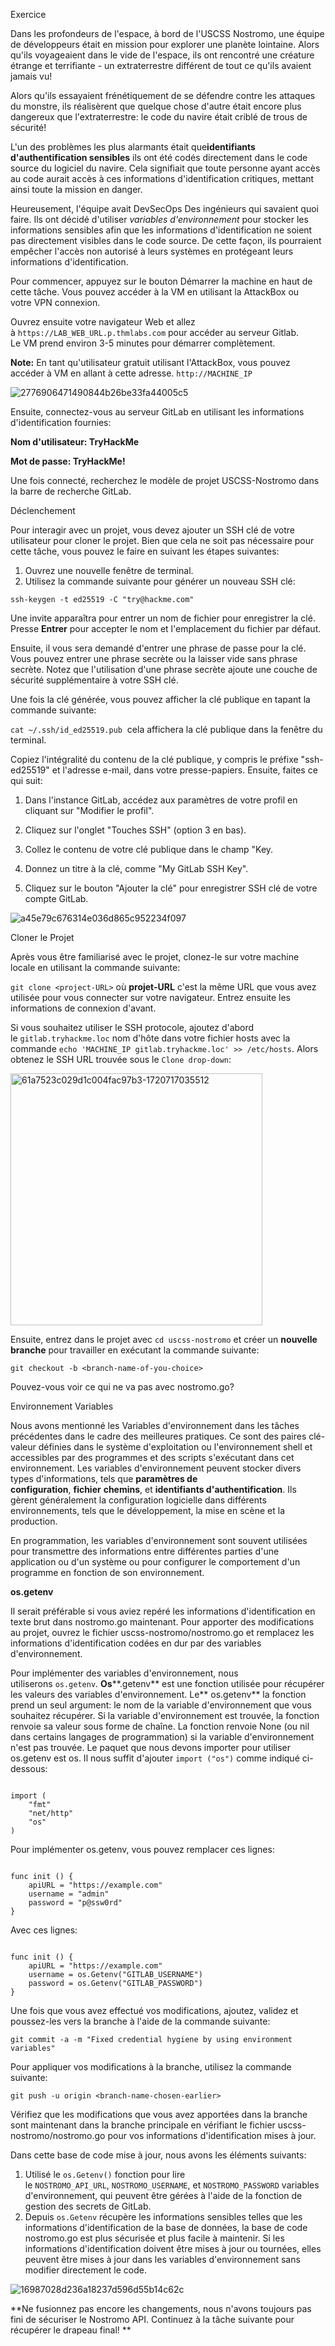 Exercice

Dans les profondeurs de l'espace, à bord de l'USCSS Nostromo, une équipe de développeurs était en mission pour explorer une planète lointaine. Alors qu'ils voyageaient dans le vide de l'espace, ils ont rencontré une créature étrange et terrifiante - un extraterrestre différent de tout ce qu'ils avaient jamais vu!

Alors qu'ils essayaient frénétiquement de se défendre contre les attaques du monstre, ils réalisèrent que quelque chose d'autre était encore plus dangereux que l'extraterrestre: le code du navire était criblé de trous de sécurité!

L'un des problèmes les plus alarmants était que**identifiants d'authentification sensibles** ils ont été codés directement dans le code source du logiciel du navire. Cela signifiait que toute personne ayant accès au code aurait accès à ces informations d'identification critiques, mettant ainsi toute la mission en danger.

Heureusement, l'équipe avait DevSecOps Des ingénieurs qui savaient quoi faire. Ils ont décidé d'utiliser *variables d'environnement* pour stocker les informations sensibles afin que les informations d'identification ne soient pas directement visibles dans le code source. De cette façon, ils pourraient empêcher l'accès non autorisé à leurs systèmes en protégeant leurs informations d'identification.

Pour commencer, appuyez sur le bouton Démarrer la machine en haut de cette tâche. Vous pouvez accéder à la VM en utilisant la AttackBox ou votre VPN connexion.

Ouvrez ensuite votre navigateur Web et allez à `https://LAB_WEB_URL.p.thmlabs.com` pour accéder au serveur Gitlab. Le VM prend environ 3-5 minutes pour démarrer complètement.

**Note:** En tant qu'utilisateur gratuit utilisant l'AttackBox, vous pouvez accéder à VM en allant à cette adresse. `http://MACHINE_IP`

![2776906471490844b26be33fa44005c5](https://github.com/user-attachments/assets/a607fef4-e0fc-4550-93d3-d5d1ec21c0bd)

Ensuite, connectez-vous au serveur GitLab en utilisant les informations d'identification fournies:

**Nom d'utilisateur: TryHackMe**

**Mot de passe: TryHackMe!**

Une fois connecté, recherchez le modèle de projet USCSS-Nostromo dans la barre de recherche GitLab.  

Déclenchement

Pour interagir avec un projet, vous devez ajouter un SSH clé de votre utilisateur pour cloner le projet. Bien que cela ne soit pas nécessaire pour cette tâche, vous pouvez le faire en suivant les étapes suivantes:

1.  Ouvrez une nouvelle fenêtre de terminal.
2.  Utilisez la commande suivante pour générer un nouveau SSH clé:

`ssh-keygen -t ed25519 -C "try@hackme.com"`

Une invite apparaîtra pour entrer un nom de fichier pour enregistrer la clé. Presse **Entrer** pour accepter le nom et l'emplacement du fichier par défaut.

Ensuite, il vous sera demandé d'entrer une phrase de passe pour la clé. Vous pouvez entrer une phrase secrète ou la laisser vide sans phrase secrète. Notez que l'utilisation d'une phrase secrète ajoute une couche de sécurité supplémentaire à votre SSH clé.

Une fois la clé générée, vous pouvez afficher la clé publique en tapant la commande suivante:

`cat ~/.ssh/id_ed25519.pub`  cela affichera la clé publique dans la fenêtre du terminal.

Copiez l'intégralité du contenu de la clé publique, y compris le préfixe "ssh-ed25519" et l'adresse e-mail, dans votre presse-papiers. Ensuite, faites ce qui suit:

1.  Dans l'instance GitLab, accédez aux paramètres de votre profil en cliquant sur "Modifier le profil".
2.  Cliquez sur l'onglet "Touches SSH" (option 3 en bas). 
3.  Collez le contenu de votre clé publique dans le champ "Key.
4.  Donnez un titre à la clé, comme "My GitLab SSH Key".

5.  Cliquez sur le bouton "Ajouter la clé" pour enregistrer SSH clé de votre compte GitLab.

![a45e79c676314e036d865c952234f097](https://github.com/user-attachments/assets/fa532c6f-e5e3-4e42-8c0b-b1a6bb27efe3)

Cloner le Projet

Après vous être familiarisé avec le projet, clonez-le sur votre machine locale en utilisant la commande suivante:

`git clone <project-URL>` où **projet-URL** c'est la même URL que vous avez utilisée pour vous connecter sur votre navigateur. Entrez ensuite les informations de connexion d'avant.

Si vous souhaitez utiliser le SSH protocole, ajoutez d'abord le `gitlab.tryhackme.loc` nom d'hôte dans votre fichier hosts avec la commande `echo 'MACHINE_IP gitlab.tryhackme.loc' >> /etc/hosts`. Alors obtenez le SSH URL trouvée sous le `Clone drop-down`:


<img width="403" alt="61a7523c029d1c004fac97b3-1720717035512" src="https://github.com/user-attachments/assets/53d33485-d4d6-467e-a17f-ab8579b9cf01">

Ensuite, entrez dans le projet avec `cd uscss-nostromo` et créer un **nouvelle branche** pour travailler en exécutant la commande suivante:

`git checkout -b <branch-name-of-you-choice>`

Pouvez-vous voir ce qui ne va pas avec nostromo.go?

Environnement Variables

Nous avons mentionné les Variables d'environnement dans les tâches précédentes dans le cadre des meilleures pratiques. Ce sont des paires clé-valeur définies dans le système d'exploitation ou l'environnement shell et accessibles par des programmes et des scripts s'exécutant dans cet environnement. Les variables d'environnement peuvent stocker divers types d'informations, tels que **paramètres de configuration**, **fichier** **chemins**, et **identifiants d'authentification**. Ils gèrent généralement la configuration logicielle dans différents environnements, tels que le développement, la mise en scène et la production.

En programmation, les variables d'environnement sont souvent utilisées pour transmettre des informations entre différentes parties d'une application ou d'un système ou pour configurer le comportement d'un programme en fonction de son environnement.

**os.getenv**

Il serait préférable si vous aviez repéré les informations d'identification en texte brut dans nostromo.go maintenant. Pour apporter des modifications au projet, ouvrez le fichier uscss-nostromo/nostromo.go et remplacez les informations d'identification codées en dur par des variables d'environnement.

Pour implémenter des variables d'environnement, nous utiliserons `os.getenv`. **Os****.getenv** est une fonction utilisée pour récupérer les valeurs des variables d'environnement. Le** os.getenv** la fonction prend un seul argument: le nom de la variable d'environnement que vous souhaitez récupérer. Si la variable d'environnement est trouvée, la fonction renvoie sa valeur sous forme de chaîne. La fonction renvoie None (ou nil dans certains langages de programmation) si la variable d'environnement n'est pas trouvée. Le paquet que nous devons importer pour utiliser os.getenv est os. Il nous suffit d'ajouter `import ("os")` comme indiqué ci-dessous:

```

import (
    "fmt"
    "net/http"
    "os"
)

```

Pour implémenter os.getenv, vous pouvez remplacer ces lignes:

```

func init () {
    apiURL = "https://example.com"
    username = "admin"
    password = "p@ssw0rd"
}

```

Avec ces lignes:

```

func init () {
    apiURL = "https://example.com"
    username = os.Getenv("GITLAB_USERNAME")
    password = os.Getenv("GITLAB_PASSWORD")
}

```

Une fois que vous avez effectué vos modifications, ajoutez, validez et poussez-les vers la branche à l'aide de la commande suivante:

`git commit -a -m "Fixed credential hygiene by using environment variables"`

Pour appliquer vos modifications à la branche, utilisez la commande suivante:

`git push -u origin <branch-name-chosen-earlier>`

Vérifiez que les modifications que vous avez apportées dans la branche sont maintenant dans la branche principale en vérifiant le fichier uscss-nostromo/nostromo.go pour vos informations d'identification mises à jour.

Dans cette base de code mise à jour, nous avons les éléments suivants:

1.  Utilisé le `os.Getenv()` fonction pour lire le `NOSTROMO_API_URL`, `NOSTROMO_USERNAME`, et `NOSTROMO_PASSWORD` variables d'environnement, qui peuvent être gérées à l'aide de la fonction de gestion des secrets de GitLab.
2.  Depuis `os.Getenv` récupère les informations sensibles telles que les informations d'identification de la base de données, la base de code nostromo.go est plus sécurisée et plus facile à maintenir. Si les informations d'identification doivent être mises à jour ou tournées, elles peuvent être mises à jour dans les variables d'environnement sans modifier directement le code.

![16987028d236a18237d596d55b14c62c](https://github.com/user-attachments/assets/06ec3699-5039-4fdc-987f-aef56a1e49c3)


**Ne fusionnez pas encore les changements, nous n'avons toujours pas fini de sécuriser le Nostromo API. Continuez à la tâche suivante pour récupérer le drapeau final! **
